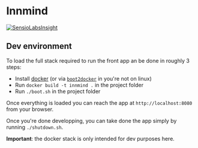 # Innmind

[![SensioLabsInsight](https://insight.sensiolabs.com/projects/8522b504-4b17-4cd5-be98-68e068931132/big.png)](https://insight.sensiolabs.com/projects/65d26b50-67c4-47e7-a4fd-73e3fd3858a0)

## Dev environment

To load the full stack required to run the front app an be done in roughly 3 steps:

* Install [docker](https://www.docker.com/) (or via [`boot2docker`](http://boot2docker.io/) in you're not on linux)
* Run `docker build -t innmind .` in the project folder
* Run `./boot.sh` in the project folder

Once everything is loaded you can reach the app at `http://localhost:8080` from your browser.

Once you're done developping, you can take done the app simply by running `./shutdown.sh`.

**Important**: the docker stack is only intended for dev purposes here.
